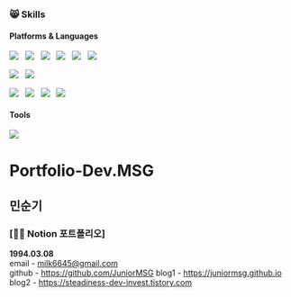 
### :smile_cat:  Skills
#### Platforms & Languages

<p align="left">
  <img src="https://img.shields.io/badge/HTML5-E34F26?style=flat-square&logo=HTML5&logoColor=white"/></a> &nbsp
  <img src="https://img.shields.io/badge/CSS3-1572B6?style=flat-square&logo=CSS3&logoColor=white"/></a> &nbsp
  <img src="https://img.shields.io/badge/JavaScript-F7DF1E?style=flat-square&logo=JavaScript&logoColor=white"/></a> &nbsp
  <img src="https://img.shields.io/badge/TypeScript-3178C6?style=flat-square&logo=TypeScript&logoColor=white"/></a> &nbsp
  <img src="https://img.shields.io/badge/React-61DAFB?style=flat-square&logo=React&logoColor=white"/></a> &nbsp
  <img src="https://img.shields.io/badge/Node.js-339933?style=flat-square&logo=Node.js&logoColor=white"/></a> &nbsp
</p>

<p align="left">
  <img src="https://img.shields.io/badge/Python-3776AB?style=flat-square&logo=Python&logoColor=white"/></a> &nbsp 
  <img src="https://img.shields.io/badge/Selenium-43B02A?style=flat-square&logo=Selenium&logoColor=white"/></a> &nbsp 
</p>

<p align="left">
  <img src="https://img.shields.io/badge/Java-007396?style=flat-square&logo=Java&logoColor=white"/></a> &nbsp 
  <img src="https://img.shields.io/badge/Spring-6DB33F?style=flat-square&logo=Spring&logoColor=white"/></a> &nbsp 
  <!-- <img src="https://img.shields.io/badge/Android-3DDC84?style=flat-square&logo=Android&logoColor=white"/></a> &nbsp -->
  <img src="https://img.shields.io/badge/Oracle-F80000?style=flat-square&logo=Oracle&logoColor=white"/></a> &nbsp 
  <img src="https://img.shields.io/badge/MySQL-4479A1?style=flat-square&logo=MySQL&logoColor=white"/></a> &nbsp 
</p>

#### Tools 
<p align="left">
  <img src="https://img.shields.io/badge/Git-F05032?style=flat-square&logo=Git&logoColor=white"/>
</p>


# Portfolio-Dev.MSG

## 민순기

### [👩‍💻 Notion 포트폴리오]


**1994.03.08**  
email - milk6645@gmail.com  
github - https://github.com/JuniorMSG
blog1 - https://juniormsg.github.io
blog2 - https://steadiness-dev-invest.tistory.com



<!---
JuniorMSG/JuniorMSG is a ✨ special ✨ repository because its `README.md` (this file) appears on your GitHub profile.
You can click the Preview link to take a look at your changes.
--->
